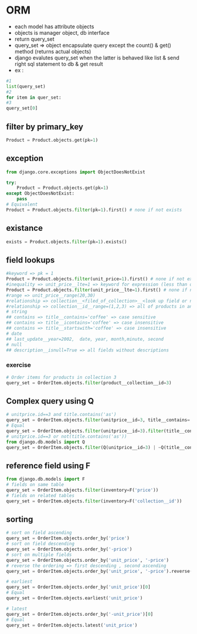 # ORM

- each model has attribute objects
- objects is manager object, db interface
- return query_set
- query_set => object encapsulate query except the count() & get() method (returns actual objects)
- django evalutes query_set when the latter is behaved like list & send right sql statement to db & get result
- ex : 
```python
#1
list(query_set)
#2
for item in quer_set:
#3
query_set[0]
```
## filter by primary_key
```python
Product = Product.objects.get(pk=1)
```
## exception
```python
from django.core.exceptions import ObjectDoesNotExist

try:
    Product = Product.objects.get(pk=1)
except ObjectDoesNotExist:
    pass
# Equivalent
Product = Product.objects.filter(pk=1).first() # none if not exists
```
## existance
```python
exists = Product.objects.filter(pk=1).exists()
```

## field lookups
```python
#keyword => pk = 1 
Product = Product.objects.filter(unit_price=1).first() # none if not exists
#inequality => unit_price__lte=1 => keyword for expression (less than or equal) => unit_price <= 1, lt, lte, gt, gte,
Product = Product.objects.filter(unit_price__lte=1).first() # none if not exists
#range => unit_price__range(20,30)
#relationship => collection__<filed_of_collection>__<look up field or none>=<something>
#relationship => collection__id__range=(1,2,3) => all of products in any of the 1 2 3 collections
# string
## contains => title__contains='coffee' => case sensitive
## contains => title__icontains='coffee' => case insensitive
## contains => title__startswith='coffee' => case insensitive
# date
## last_update__year=2002,  date, year, month,minute, second
# null
## description__isnull=True => all fields without descriptions
```
### exercise
```python
# Order items for products in collection 3
query_set = OrderItem.objects.filter(product__collection__id=3)
```
## Complex query using Q
```python
# unitprice.id==3 and title.contains('as')
query_set = OrderItem.objects.filter(unitprice__id=3, title__contains='as')
# Equal
query_set = OrderItem.objects.filter(unitprice__id=3).filter(title__contains='as')
# unitprice.id==3 or not(title.contains('as'))
from django.db.models import Q
query_set = OrderItem.objects.filter(Q(unitprice__id=3) | ~Q(title__contains='as'))
```

## reference field using F
```python
from django.db.models import F
# fields on same table
query_set = OrderItem.objects.filter(inventory=F('price'))
# fields on related tables
query_set = OrderItem.objects.filter(inventory=F('collection__id'))
```

## sorting
```python
# sort on field ascending
query_set = OrderItem.objects.order_by('price')
# sort on field descending
query_set = OrderItem.objects.order_by('-price')
# sort on multiple fields
query_set = OrderItem.objects.order_by('unit_price', '-price')
# reverse the ordering => first descending , second ascending
query_set = OrderItem.objects.order_by('unit_price', '-price').reverse()

# earliest
query_set = OrderItem.objects.order_by('unit_price')[0]
# Equal
query_set = OrderItem.objects.earliest('unit_price')

# latest
query_set = OrderItem.objects.order_by('-unit_price')[0]
# Equal
query_set = OrderItem.objects.latest('unit_price')
```